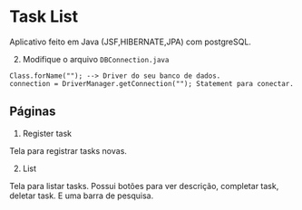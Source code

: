 # Task List

Aplicativo feito em Java (JSF,HIBERNATE,JPA) com  postgreSQL.

2. Modifique o arquivo `DBConnection.java`
```
Class.forName(""); --> Driver do seu banco de dados.
connection = DriverManager.getConnection(""); Statement para conectar.
```

## Páginas

1. Register task

Tela para registrar tasks novas.

2. List

Tela para listar tasks. Possui botões para ver descrição, completar task, deletar task. E uma barra de pesquisa.


